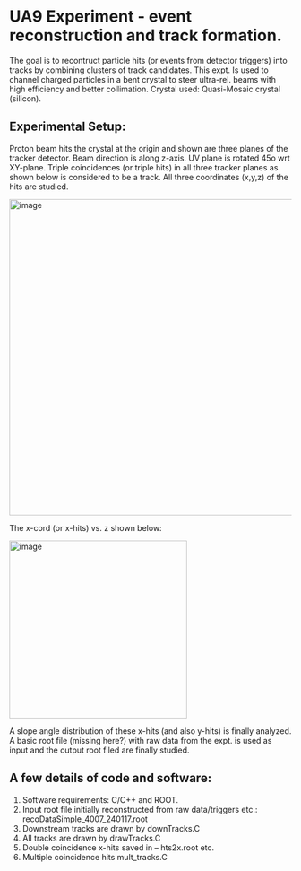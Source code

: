 # UA9 Experiment - event reconstruction and track formation.
The goal is to recontruct particle hits (or events from detector triggers) into tracks by combining clusters of track candidates.
This expt. Is used to channel charged particles in a bent crystal to steer ultra-rel. beams with high efficiency and better collimation. 
Crystal used: Quasi-Mosaic crystal (silicon). 
## Experimental Setup: 
Proton beam hits the crystal at the origin and  shown are three planes of the tracker detector. Beam direction is along z-axis. UV plane is rotated 45o wrt XY-plane.
Triple coincidences (or triple hits) in all three tracker planes as shown below is considered to be a track. All three coordinates (x,y,z) of the hits are studied.

<img width="564" alt="image" src="https://user-images.githubusercontent.com/27436642/157778798-9a9e0a4b-0936-49f1-82aa-40b942935fab.png">

The x-cord (or x-hits) vs. z shown below:

<img width="317" alt="image" src="https://user-images.githubusercontent.com/27436642/158031298-f493670e-ee1a-448a-a957-97a7da790836.png">

A slope angle distribution of these x-hits (and also y-hits) is finally analyzed. 
A basic root file (missing here?) with raw data from the expt. is used as input and the output root filed are finally studied.
## A few details of code and software:
1) Software requirements: C/C++ and ROOT.
2) Input root file initially reconstructed from raw data/triggers etc.: recoDataSimple_4007_240117.root
3) Downstream tracks are drawn by downTracks.C
4) All tracks are drawn by drawTracks.C
5) Double coincidence x-hits saved in – hts2x.root etc.
6) Multiple coincidence hits mult_tracks.C
